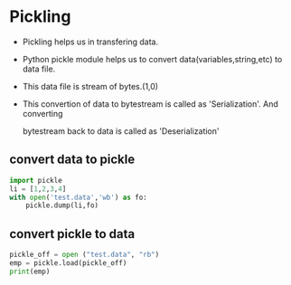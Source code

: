 # Pickling

* Pickling helps us in transfering data.
* Python pickle module helps us to convert data\(variables,string,etc\) to data file.
* This data file is stream of bytes.\(1,0\)
* This convertion of data to bytestream is called as 'Serialization'. And converting

  bytestream back to data is called as 'Deserialization'

## convert data to pickle

```python
import pickle
li = [1,2,3,4]
with open('test.data','wb') as fo:
    pickle.dump(li,fo)
```

## convert pickle to data

```python
pickle_off = open ("test.data", "rb")
emp = pickle.load(pickle_off)
print(emp)
```

